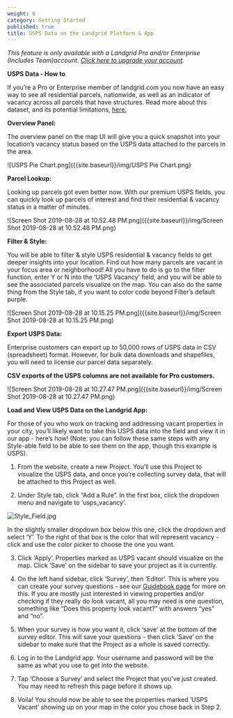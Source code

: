 ```yaml
---
weight: 0
category: Getting Started
published: true
title: USPS Data on the Landgrid Platform & App
---
```

_This feature is only available with a Landgrid Pro and/or Enterprise (Includes Team)account. [Click here to upgrade your account](https://landgrid.com/plans)._

**USPS Data - How to**

If you’re a Pro or Enterprise member of landgrid.com you now have an easy way to see all residential parcels, nationwide, as well as an indicator of vacancy across all parcels that have structures. Read more about this dataset, and its potential limitations, [here.](https://landgrid.com/pages/vacancy)

**Overview Panel:**

The overview panel on the map UI will give you a quick snapshot into your location’s vacancy status based on the USPS data attached to the parcels in the area.

![USPS Pie Chart.png]({{site.baseurl}}/img/USPS Pie Chart.png)


**Parcel Lookup:**

Looking up parcels got even better now. With our premium USPS fields, you can quickly look up parcels of interest and find their residential & vacancy status in a matter of minutes.

![Screen Shot 2019-08-28 at 10.52.48 PM.png]({{site.baseurl}}/img/Screen Shot 2019-08-28 at 10.52.48 PM.png)


**Filter & Style:**

You will be able to filter & style USPS residential & vacancy fields to get deeper insights into your location. Find out how many parcels are vacant in your focus area or neighborhood!
All you have to do is go to the filter function, enter Y or N into the ‘USPS Vacancy’ field, and you will be able to see the associated parcels visualize on the map. You can also do the same thing from the Style tab, if you want to color code beyond Filter’s default purple.

![Screen Shot 2019-08-28 at 10.15.25 PM.png]({{site.baseurl}}/img/Screen Shot 2019-08-28 at 10.15.25 PM.png)


**Export USPS Data:**

Enterprise customers can export up to 50,000 rows of USPS data in CSV (spreadsheet) format. However, for bulk data downloads and shapefiles, you will need to license our parcel data separately.

**CSV exports of the USPS columns are not available for Pro customers.**

![Screen Shot 2019-08-28 at 10.27.47 PM.png]({{site.baseurl}}/img/Screen Shot 2019-08-28 at 10.27.47 PM.png)


**Load and View USPS Data on the Landgrid App:**

For those of you who work on tracking and addressing vacant properties in your city, you’ll likely want to take this USPS data into the field and view it in our app - here’s how! (Note: you can follow these same steps with any Style-able field to be able to see them on the app, though this example is USPS).

1. From the website, create a new Project. You’ll use this Project to visualize the USPS data, and once you’re collecting survey data, that will be attached to this Project as well.

2. Under Style tab, click “Add a Rule”. In the first box, click the dropdown menu and navigate to ‘usps_vacancy’.

![Style_Field.jpg]({{site.baseurl}}/img/Style_Field.jpg)

In the slightly smaller dropdown box below this one, click the dropdown and select ‘Y’. To the right of that box is the color that will represent vacancy - click and use the color picker to choose the one you want.

3. Click ‘Apply’. Properties marked as USPS vacant should visualize on the map. Click ‘Save’ on the sidebar to save your project as it is currently.

4. On the left hand sidebar, click ‘Survey’, then ‘Editor’. This is where you can create your survey questions - see our [Guidebook page](https://support.landgrid.com/articles/start-your-property-survey/) for more on this. If you are mostly just interested in viewing properties and/or checking if they really do look vacant, all you may need is one question, something like “Does this property look vacant?” with answers “yes” and “no”.

5. When your survey is how you want it, click ‘save’ at the bottom of the survey editor. This will save your questions - then click ‘Save’ on the sidebar to make sure that the Project as a whole is saved correctly.

6. Log in to the Landgrid app. Your username and password will be the same as what you use to get into the website.

7. Tap ‘Choose a Survey’ and select the Project that you’ve just created. You may need to refresh this page before it shows up.

8. Voila! You should now be able to see the properties marked ‘USPS Vacant’ showing up on your map in the color you chose back in Step 2.

